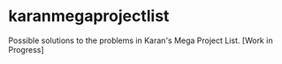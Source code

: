# karanmegaprojectlist
Possible solutions to the problems in Karan's Mega Project List. [Work in Progress]
